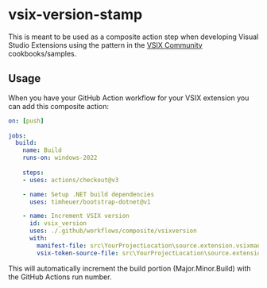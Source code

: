 # vsix-version-stamp
This is meant to be used as a composite action step when developing Visual Studio Extensions using the pattern in the [VSIX Community](https://github.com/VsixCommunity/) cookbooks/samples.

## Usage
When you have your GitHub Action workflow for your VSIX extension you can add this composite action:

```yml
on: [push]
      
jobs:
  build:
    name: Build 
    runs-on: windows-2022
      
    steps:
    - uses: actions/checkout@v3

    - name: Setup .NET build dependencies
      uses: timheuer/bootstrap-dotnet@v1

    - name: Increment VSIX version
      id: vsix_version
      uses: ./.github/workflows/composite/vsixversion
      with:
        manifest-file: src\YourProjectLocation\source.extension.vsixmanifest
        vsix-token-source-file: src\YourProjectLocation\source.extension.cs
```

This will automatically increment the build portion (Major.Minor.Build) with the GitHub Actions run number.